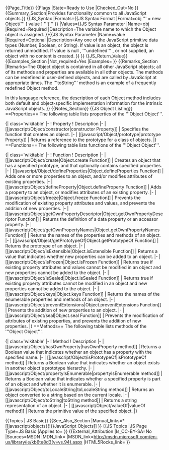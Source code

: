 {{Page_Title}}
{{Flags
|State=Ready to Use
|Checked_Out=No
}}
{{Summary_Section|Provides functionality common to all JavaScript objects.}}
{{JS_Syntax
|Formats={{JS Syntax Format
|Format=obj ''' = new Object(''' [ value ] ''')'''
}}
|Values={{JS Syntax Parameter
|Name=obj
|Required=Required
|Description=The variable name to which the Object object is assigned.
}}{{JS Syntax Parameter
|Name=value
|Required=Optional
|Description=Any one of the JavaScript primitive data types (Number, Boolean, or String). If value is an object, the object is returned unmodified. If value is null , '''undefined''' , or not supplied, an object with no content is created.
}}
}}
{{JS_Return_Value}}
{{Examples_Section
|Not_required=Yes
|Examples=
}}
{{Remarks_Section
|Remarks=The Object object is contained in all other JavaScript objects; all of its methods and properties are available in all other objects. The methods can be redefined in user-defined objects, and are called by JavaScript at appropriate times. The '''toString''' method is an example of a frequently redefined Object method.

In this language reference, the description of each Object method includes both default and object-specific implementation information for the intrinsic JavaScript objects.
}}
{{Notes_Section}}
{{JS Object Listing}}
==Properties==
The following table lists properties of the '''Object Object'''.

{| class='wikitable'
|-
! Property
! Description
|-
| [[javascript/Object/constructor|constructor Property]]
| Specifies the function that creates an object.
|-
| [[javascript/Object/prototype|prototype Property]]
| Returns a reference to the prototype for a class of objects.
|}
==Functions==
The following table lists functions of the '''Object Object'''.

{| class='wikitable'
|-
! Function
! Description
|-
| [[javascript/Object/create|Object.create Function]]
| Creates an object that has a specified prototype, and that optionally contains specified properties.
|-
| [[javascript/Object/defineProperties|Object.defineProperties Function]]
| Adds one or more properties to an object, and/or modifies attributes of existing properties.
|-
| [[javascript/Object/defineProperty|Object.defineProperty Function]]
| Adds a property to an object, or modifies attributes of an existing property.
|-
| [[javascript/Object/freeze|Object.freeze Function]]
| Prevents the modification of existing property attributes and values, and prevents the addition of new properties.
|-
| [[javascript/Object/getOwnPropertyDescriptor|Object.getOwnPropertyDescriptor Function]]
| Returns the definition of a data property or an accessor property.
|-
| [[javascript/Object/getOwnPropertyNames|Object.getOwnPropertyNames Function]]
| Returns the names of the properties and methods of an object.
|-
| [[javascript/Object/getPrototypeOf|Object.getPrototypeOf Function]]
| Returns the prototype of an object.
|-
| [[javascript/Object/isExtensible|Object.isExtensible Function]]
| Returns a value that indicates whether new properties can be added to an object.
|-
| [[javascript/Object/isFrozen|Object.isFrozen Function]]
| Returns true if existing property attributes and values cannot be modified in an object and new properties cannot be added to the object.
|-
| [[javascript/Object/isSealed|Object.isSealed Function]]
| Returns true if existing property attributes cannot be modified in an object and new properties cannot be added to the object.
|-
| [[javascript/Object/keys|Object.keys Function]]
| Returns the names of the enumerable properties and methods of an object.
|-
| [[javascript/Object/preventExtensions|Object.preventExtensions Function]]
| Prevents the addition of new properties to an object.
|-
| [[javascript/Object/seal|Object.seal Function]]
| Prevents the modification of attributes of existing properties, and prevents the addition of new properties.
|}
==Methods==
The following table lists methods of the '''Object Object'''.

{| class='wikitable'
|-
! Method
! Description
|-
| [[javascript/Object/hasOwnProperty|hasOwnProperty method]]
| Returns a Boolean value that indicates whether an object has a property with the specified name.
|-
| [[javascript/Object/isPrototypeOf|isPrototypeOf method]]
| Returns a Boolean value that indicates whether an object exists in another object's prototype hierarchy.
|-
| [[javascript/Object/propertyIsEnumerable|propertyIsEnumerable method]]
| Returns a Boolean value that indicates whether a specified property is part of an object and whether it is enumerable.
|-
| [[javascript/Object/toLocaleString|toLocaleString method]]
| Returns an object converted to a string based on the current locale.
|-
| [[javascript/Object/toString|toString method]]
| Returns a string representation of an object.
|-
| [[javascript/Object/valueOf|valueOf method]]
| Returns the primitive value of the specified object.
|}

{{Topics | JS Basic}}
{{See_Also_Section
|Manual_links=* [[javascript/objects{{!}}JavaScript Objects]]
}}
{{JS Topics
|JS Page Type=JS Basic
|Applies to=
}}
{{External_Attribution
|Is_CC-BY-SA=No
|Sources=MSDN
|MDN_link=
|MSDN_link=http://msdn.microsoft.com/en-us/library/ie/kb6te8d3(v=vs.94).aspx
|HTML5Rocks_link=
}}